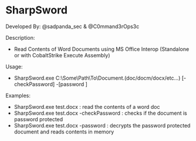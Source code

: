 # SharpSword
Developed By: @sadpanda_sec & @C0mmand3rOps3c

Description: 
   - Read Contents of Word Documents using MS Office Interop (Standalone or with CobaltStrike Execute Assembly)

Usage: 
   - SharpSword.exe C:\\Some\\Path\\To\\Document.(doc/docm/docx/etc...) [-checkPassword] -[password <password>]

Examples:

   - SharpSword.exe test.docx : read the contents of a word doc
   - SharpSword.exe test.docx -checkPassword : checks if the document is password protected
   - SharpSword.exe test.docx -password <somepassword> : decrypts the password protected document and reads contents in memory
